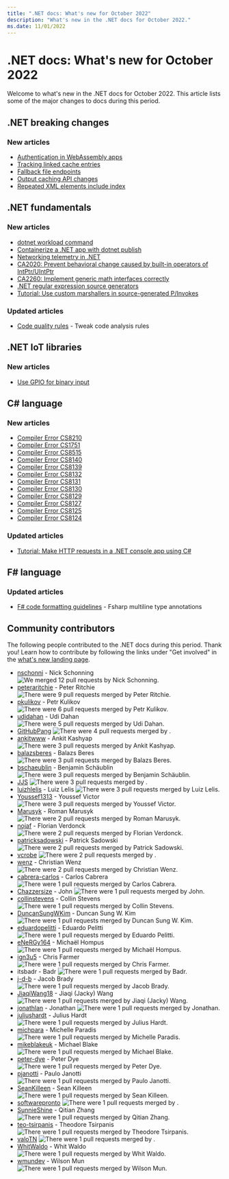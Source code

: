 ```yaml
---
title: ".NET docs: What's new for October 2022"
description: "What's new in the .NET docs for October 2022."
ms.date: 11/01/2022
---
```


# .NET docs: What's new for October 2022

Welcome to what's new in the .NET docs for October 2022. This article lists some of the major changes to docs during this period.

## .NET breaking changes

### New articles

- [Authentication in WebAssembly apps](../core/compatibility/aspnet-core/7.0/wasm-app-authentication.md)
- [Tracking linked cache entries](../core/compatibility/core-libraries/7.0/memorycache-tracking.md)
- [Fallback file endpoints](../core/compatibility/aspnet-core/7.0/fallback-file-endpoints.md)
- [Output caching API changes](../core/compatibility/aspnet-core/7.0/output-caching-renames.md)
- [Repeated XML elements include index](../core/compatibility/extensions/6.0/repeated-xml-elements.md)

## .NET fundamentals

### New articles

- [dotnet workload command](../core/tools/dotnet-workload.md)
- [Containerize a .NET app with dotnet publish](../core/docker/publish-as-container.md)
- [Networking telemetry in .NET](../fundamentals/networking/networking-telemetry.md)
- [CA2020: Prevent behavioral change caused by built-in operators of IntPtr/UIntPtr](../fundamentals/code-analysis/quality-rules/ca2020.md)
- [CA2260: Implement generic math interfaces correctly](../fundamentals/code-analysis/quality-rules/ca2260.md)
- [.NET regular expression source generators](../standard/base-types/regular-expression-source-generators.md)
- [Tutorial: Use custom marshallers in source-generated P/Invokes](../standard/native-interop/tutorial-custom-marshaller.md)

### Updated articles

- [Code quality rules](../fundamentals/code-analysis/quality-rules/index.md) - Tweak code analysis rules

## .NET IoT libraries

### New articles

- [Use GPIO for binary input](../iot/tutorials/gpio-input.md)

## C# language

### New articles

- [Compiler Error CS8210](../csharp/language-reference/compiler-messages/cs8210.md)
- [Compiler Error CS1751](../csharp/language-reference/compiler-messages/cs1751.md)
- [Compiler Error CS8515](../csharp/language-reference/compiler-messages/cs8515.md)
- [Compiler Error CS8140](../csharp/language-reference/compiler-messages/cs8140.md)
- [Compiler Error CS8139](../csharp/language-reference/compiler-messages/cs8139.md)
- [Compiler Error CS8132](../csharp/language-reference/compiler-messages/cs8132.md)
- [Compiler Error CS8131](../csharp/language-reference/compiler-messages/cs8131.md)
- [Compiler Error CS8130](../csharp/language-reference/compiler-messages/cs8130.md)
- [Compiler Error CS8129](../csharp/language-reference/compiler-messages/cs8129.md)
- [Compiler Error CS8127](../csharp/language-reference/compiler-messages/cs8127.md)
- [Compiler Error CS8125](../csharp/language-reference/compiler-messages/cs8125.md)
- [Compiler Error CS8124](../csharp/language-reference/compiler-messages/cs8124.md)

### Updated articles

- [Tutorial: Make HTTP requests in a .NET console app using C\#](../csharp/tutorials/console-webapiclient.md)

## F# language

### Updated articles

- [F# code formatting guidelines](../fsharp/style-guide/formatting.md) - Fsharp multiline type annotations

## Community contributors

The following people contributed to the .NET docs during this period. Thank you! Learn how to contribute by following the links under "Get involved" in the [what's new landing page](index.yml).

- [nschonni](https://github.com/nschonni) - Nick Schonning ![We merged 12 pull requests by Nick Schonning.](https://img.shields.io/badge/Merged%20Pull%20Requests-12-green)
- [peteraritchie](https://github.com/peteraritchie) - Peter Ritchie ![There were 9 pull requests merged by Peter Ritchie.](https://img.shields.io/badge/Merged%20Pull%20Requests-9-green)
- [pkulikov](https://github.com/pkulikov) - Petr Kulikov ![There were 6 pull requests merged by Petr Kulikov.](https://img.shields.io/badge/Merged%20Pull%20Requests-6-green)
- [udidahan](https://github.com/udidahan) - Udi Dahan ![There were 5 pull requests merged by Udi Dahan.](https://img.shields.io/badge/Merged%20Pull%20Requests-5-green)
- [GitHubPang](https://github.com/GitHubPang) ![There were 4 pull requests merged by .](https://img.shields.io/badge/Merged%20Pull%20Requests-4-green)
- [ankitwww](https://github.com/ankitwww) - Ankit Kashyap ![There were 3 pull requests merged by Ankit Kashyap.](https://img.shields.io/badge/Merged%20Pull%20Requests-3-green)
- [balazsberes](https://github.com/balazsberes) - Balazs Beres ![There were 3 pull requests merged by Balazs Beres.](https://img.shields.io/badge/Merged%20Pull%20Requests-3-green)
- [bschaeublin](https://github.com/bschaeublin) - Benjamin Schäublin ![There were 3 pull requests merged by Benjamin Schäublin.](https://img.shields.io/badge/Merged%20Pull%20Requests-3-green)
- [JJS](https://github.com/JJS) ![There were 3 pull requests merged by .](https://img.shields.io/badge/Merged%20Pull%20Requests-3-green)
- [luizhlelis](https://github.com/luizhlelis) - Luiz Lelis ![There were 3 pull requests merged by Luiz Lelis.](https://img.shields.io/badge/Merged%20Pull%20Requests-3-green)
- [Youssef1313](https://github.com/Youssef1313) - Youssef Victor ![There were 3 pull requests merged by Youssef Victor.](https://img.shields.io/badge/Merged%20Pull%20Requests-3-green)
- [Marusyk](https://github.com/Marusyk) - Roman Marusyk ![There were 2 pull requests merged by Roman Marusyk.](https://img.shields.io/badge/Merged%20Pull%20Requests-2-green)
- [nojaf](https://github.com/nojaf) - Florian Verdonck ![There were 2 pull requests merged by Florian Verdonck.](https://img.shields.io/badge/Merged%20Pull%20Requests-2-green)
- [patricksadowski](https://github.com/patricksadowski) - Patrick Sadowski ![There were 2 pull requests merged by Patrick Sadowski.](https://img.shields.io/badge/Merged%20Pull%20Requests-2-green)
- [vcrobe](https://github.com/vcrobe) ![There were 2 pull requests merged by .](https://img.shields.io/badge/Merged%20Pull%20Requests-2-green)
- [wenz](https://github.com/wenz) - Christian Wenz ![There were 2 pull requests merged by Christian Wenz.](https://img.shields.io/badge/Merged%20Pull%20Requests-2-green)
- [cabrera-carlos](https://github.com/cabrera-carlos) - Carlos Cabrera ![There were 1 pull requests merged by Carlos Cabrera.](https://img.shields.io/badge/Merged%20Pull%20Requests-1-green)
- [Chazzersize](https://github.com/Chazzersize) - John ![There were 1 pull requests merged by John.](https://img.shields.io/badge/Merged%20Pull%20Requests-1-green)
- [collinstevens](https://github.com/collinstevens) - Collin Stevens ![There were 1 pull requests merged by Collin Stevens.](https://img.shields.io/badge/Merged%20Pull%20Requests-1-green)
- [DuncanSungWKim](https://github.com/DuncanSungWKim) - Duncan Sung W. Kim ![There were 1 pull requests merged by Duncan Sung W. Kim.](https://img.shields.io/badge/Merged%20Pull%20Requests-1-green)
- [eduardopelitti](https://github.com/eduardopelitti) - Eduardo Pelitti ![There were 1 pull requests merged by Eduardo Pelitti.](https://img.shields.io/badge/Merged%20Pull%20Requests-1-green)
- [eNeRGy164](https://github.com/eNeRGy164) - Michaël Hompus ![There were 1 pull requests merged by Michaël Hompus.](https://img.shields.io/badge/Merged%20Pull%20Requests-1-green)
- [ign3u5](https://github.com/ign3u5) - Chris Farmer ![There were 1 pull requests merged by Chris Farmer.](https://img.shields.io/badge/Merged%20Pull%20Requests-1-green)
- itsbadr - Badr ![There were 1 pull requests merged by Badr.](https://img.shields.io/badge/Merged%20Pull%20Requests-1-green)
- [j-d-b](https://github.com/j-d-b) - Jacob Brady ![There were 1 pull requests merged by Jacob Brady.](https://img.shields.io/badge/Merged%20Pull%20Requests-1-green)
- [JiaqiWang18](https://github.com/JiaqiWang18) - Jiaqi (Jacky) Wang ![There were 1 pull requests merged by Jiaqi (Jacky) Wang.](https://img.shields.io/badge/Merged%20Pull%20Requests-1-green)
- [jonathlan](https://github.com/jonathlan) - Jonathan ![There were 1 pull requests merged by Jonathan.](https://img.shields.io/badge/Merged%20Pull%20Requests-1-green)
- [juliushardt](https://github.com/juliushardt) - Julius Hardt ![There were 1 pull requests merged by Julius Hardt.](https://img.shields.io/badge/Merged%20Pull%20Requests-1-green)
- [michpara](https://github.com/michpara) - Michelle Paradis ![There were 1 pull requests merged by Michelle Paradis.](https://img.shields.io/badge/Merged%20Pull%20Requests-1-green)
- [mikeblakeuk](https://github.com/mikeblakeuk) - Michael Blake ![There were 1 pull requests merged by Michael Blake.](https://img.shields.io/badge/Merged%20Pull%20Requests-1-green)
- [peter-dye](https://github.com/peter-dye) - Peter Dye ![There were 1 pull requests merged by Peter Dye.](https://img.shields.io/badge/Merged%20Pull%20Requests-1-green)
- [pjanotti](https://github.com/pjanotti) - Paulo Janotti ![There were 1 pull requests merged by Paulo Janotti.](https://img.shields.io/badge/Merged%20Pull%20Requests-1-green)
- [SeanKilleen](https://github.com/SeanKilleen) - Sean Killeen ![There were 1 pull requests merged by Sean Killeen.](https://img.shields.io/badge/Merged%20Pull%20Requests-1-green)
- [softwarepronto](https://github.com/softwarepronto) ![There were 1 pull requests merged by .](https://img.shields.io/badge/Merged%20Pull%20Requests-1-green)
- [SunnieShine](https://github.com/SunnieShine) - Qitian Zhang ![There were 1 pull requests merged by Qitian Zhang.](https://img.shields.io/badge/Merged%20Pull%20Requests-1-green)
- [teo-tsirpanis](https://github.com/teo-tsirpanis) - Theodore Tsirpanis ![There were 1 pull requests merged by Theodore Tsirpanis.](https://img.shields.io/badge/Merged%20Pull%20Requests-1-green)
- [valoTN](https://github.com/valoTN) ![There were 1 pull requests merged by .](https://img.shields.io/badge/Merged%20Pull%20Requests-1-green)
- [WhitWaldo](https://github.com/WhitWaldo) - Whit Waldo ![There were 1 pull requests merged by Whit Waldo.](https://img.shields.io/badge/Merged%20Pull%20Requests-1-green)
- [wmundev](https://github.com/wmundev) - Wilson Mun ![There were 1 pull requests merged by Wilson Mun.](https://img.shields.io/badge/Merged%20Pull%20Requests-1-green)
